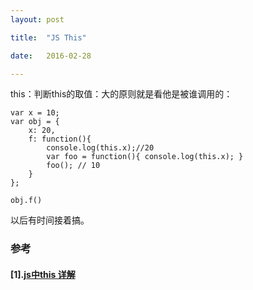 ```yaml
---
layout: post

title:  "JS This"

date:   2016-02-28

---
```


this：判断this的取值：大的原则就是看他是被谁调用的：

	var x = 10;
	var obj = {
		x: 20,
		f: function(){
			console.log(this.x);//20
			var foo = function(){ console.log(this.x); }
			foo(); // 10
		}
	};
	
	obj.f()


以后有时间接着搞。

### 参考
#### [1].[js中this 详解](https://segmentfault.com/a/1190000003046071)